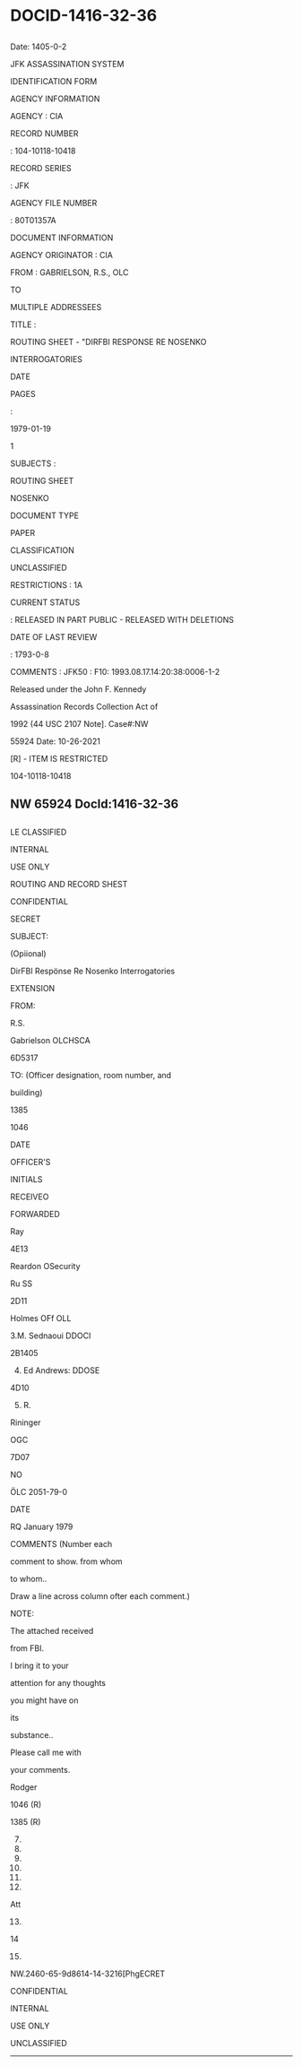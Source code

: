 # DOCID-1416-32-36

##
Date: 1405-0-2

JFK ASSASSINATION SYSTEM

IDENTIFICATION FORM

AGENCY INFORMATION

AGENCY : CIA

RECORD NUMBER

: 104-10118-10418

RECORD SERIES

: JFK

AGENCY FILE NUMBER

: 80T01357A

DOCUMENT INFORMATION

AGENCY ORIGINATOR : CIA

FROM : GABRIELSON, R.S., OLC

TO

MULTIPLE ADDRESSEES

TITLE :

ROUTING SHEET - "DIRFBI RESPONSE RE NOSENKO

INTERROGATORIES

DATE

PAGES

:

1979-01-19

1

SUBJECTS :

ROUTING SHEET

NOSENKO

DOCUMENT TYPE

PAPER

CLASSIFICATION

UNCLASSIFIED

RESTRICTIONS : 1A

CURRENT STATUS

: RELEASED IN PART PUBLIC - RELEASED WITH DELETIONS

DATE OF LAST REVIEW

: 1793-0-8

COMMENTS : JFK50 : F10: 1993.08.17.14:20:38:0006-1-2

Released under the John F. Kennedy

Assassination Records Collection Act of

1992 (44 USC 2107 Note]. Case#:NW

55924 Date: 10-26-2021

[R] - ITEM IS RESTRICTED

104-10118-10418

NW 65924 Docld:1416-32-36
---

##
LE CLASSIFIED

INTERNAL

USE ONLY

ROUTING AND RECORD SHEST

CONFIDENTIAL

SECRET

SUBJECT:

(Opiional)

DirFBI Respönse Re Nosenko Interrogatories

EXTENSION

FROM:

R.S.

Gabrielson OLCHSCA

6D5317

TO: (Officer designation, room number, and

building)

1385

1046

DATE

OFFICER'S

INITIALS

RECEIVEO

FORWARDED

Ray

4E13

Reardon OSecurity

Ru SS

2D11

Holmes OFf OLL

3.M. Sednaoui DDOCI

2B1405

4. Ed Andrews: DDOSE

4D10

5. R.

Rininger

OGC

7D07

NO

ÖLC 2051-79-0

DATE

RQ January 1979

COMMENTS (Number each

comment to show. from whom

to whom..

Draw a line across column ofter each comment.)

NOTE:

The attached received

from FBI.

I bring it to your

attention for any thoughts

you might have on

its

substance..

Please call me with

your comments.

Rodger

1046 (R)

1385 (R)

7.

8.

9.

10.

11.

12.

Att

13.

14

15.

NW.2460-65-9d8614-14-3216[PhgECRET

CONFIDENTIAL

INTERNAL

USE ONLY

UNCLASSIFIED

---

